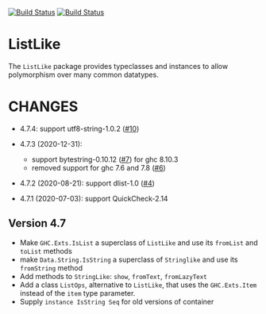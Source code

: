 [![Build Status](https://secure.travis-ci.org/ddssff/ListLike.png?branch=master)](http://travis-ci.org/ddssff/ListLike)
[![Build Status](https://github.com/ddssff/ListLike/workflows/Haskell-CI/badge.svg)](https://github.com/ddssff/ListLike/actions)

ListLike
========

The `ListLike` package provides typeclasses and instances to allow
polymorphism over many common datatypes.

CHANGES
=======

* 4.7.4: support utf8-string-1.0.2 ([#10](https://github.com/ddssff/listlike/issues/10))

* 4.7.3 (2020-12-31):
  - support bytestring-0.10.12 ([#7](https://github.com/ddssff/listlike/pull/7)) for ghc 8.10.3
  - removed support for ghc 7.6 and 7.8 ([#6](https://github.com/ddssff/listlike/issues/6))

* 4.7.2 (2020-08-21): support dlist-1.0 ([#4](https://github.com/ddssff/listlike/issues/4))

* 4.7.1 (2020-07-03): support QuickCheck-2.14

Version 4.7
-----------

  * Make `GHC.Exts.IsList` a superclass of `ListLike` and use its `fromList` and `toList` methods
  * make `Data.String.IsString` a superclass of `Stringlike` and use its `fromString` method
  * Add methods to `StringLike`: `show`, `fromText`, `fromLazyText`
  * Add a class `ListOps`, alternative to `ListLike`, that uses the `GHC.Exts.Item` instead of
    the `item` type parameter.
  * Supply `instance IsString Seq` for old versions of container
